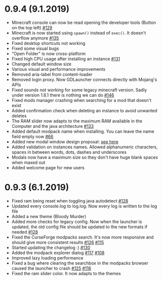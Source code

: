 # 0.9.4 (9.1.2019)
- Minecraft console can now be read opening the developer tools (Button on the top left) [#129](https://github.com/gorilla-devs/GDLauncher/issues/129)
- Minecraft is now started using `spawn()` instead of `exec()`. It doesn't overflow anymore [#135](https://github.com/gorilla-devs/GDLauncher/issues/135)
- Fixed desktop shortcuts not working
- Fixed some visual bugs
- "Open Folder" is now cross-platform
- Fixed high CPU usage after installing an instance [#131](https://github.com/gorilla-devs/GDLauncher/issues/131)
- Changed default window size
- Various visual and performance improvements
- Removed aria-label from content-loader
- Removed login proxy. Now GDLauncher connects directly with Mojang's APIs
- Fixed sounds not working for some legacy minecraft version. Sadly under version 1.6.1 there is nothing we can do [#146](https://github.com/gorilla-devs/GDLauncher/issues/146)
- Fixed mods manager crashing when searching for a mod that doesn't exist 
- Added confirmation check when deleting an instance to avoid unwanted deletes
- The RAM slider now adapts to the maximum RAM available in the Computer and the java architecture [#133](https://github.com/gorilla-devs/GDLauncher/issues/133)
- Added default modpack name when installing. You can leave the name field empty now [#66](https://github.com/gorilla-devs/GDLauncher/issues/66)
- Added new modal window design proposal: [see here](https://imgur.com/gallery/A8JRrI4)
- Added validation on instances names. Allowed alphanumeric characters, spaces in between words, dots, dashes and underscores
- Modals now have a maximum size so they don't have huge blank spaces when maxed out
- Added welcome page for new users

# 0.9.3 (6.1.2019)
- Fixed ram being reset when toggling java autodetect [#128](https://github.com/gorilla-devs/GDLauncher/issues/128)
- Updated every console.log to log.log. Now every log is written to the log file
- Added a new theme (Bloody Murder)
- Added more checks for legacy config. Now when the launcher is updated, the old config file should be updated to the new formats if needed [#128](https://github.com/gorilla-devs/GDLauncher/issues/128)
- Fixed the CurseForge modpacks search. It's now more responsive and should give more consistent results [#126](https://github.com/gorilla-devs/GDLauncher/issues/126) [#115](https://github.com/gorilla-devs/GDLauncher/issues/115)
- Started updating the changelog :) [#130](https://github.com/gorilla-devs/GDLauncher/issues/130)
- Added the modpack explorer dialog [#117](https://github.com/gorilla-devs/GDLauncher/issues/117) [#108](https://github.com/gorilla-devs/GDLauncher/issues/108)
- Improved lazy loading performance
- Fixed a bug where clearing the searchbox in the modpacks browser caused the launcher to crash [#125](https://github.com/gorilla-devs/GDLauncher/issues/125) [#116](https://github.com/gorilla-devs/GDLauncher/issues/116)
- Fixed the ram slider color. It now adapts to the themes